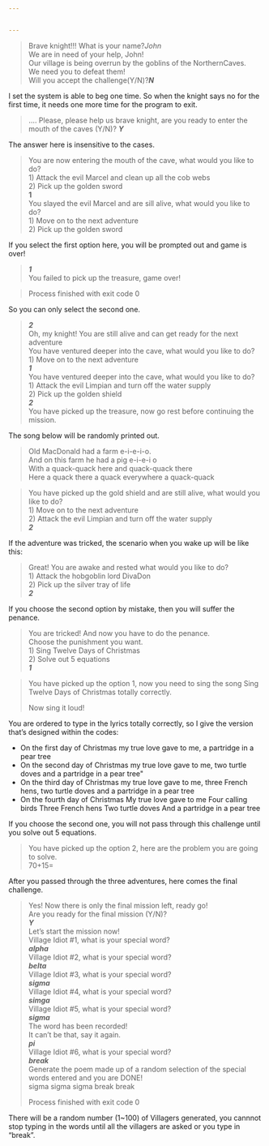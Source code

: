 ```yaml
---


---
```


<blockquote>
<p>Brave knight!!! What is your name?<em>John</em><br>
We are in need of your help, John!<br>
Our village is being overrun by the goblins of the NorthernCaves.<br>
We need you to defeat them!<br>
Will you accept the challenge(Y/N)?<em><strong>N</strong></em></p>
</blockquote>
<p>I set the system is able to beg one time. So when the knight says no for the first time, it needs one more time for the program to exit.</p>
<blockquote>
<p>…. Please, please help us brave knight, are you ready to enter the mouth of the caves (Y/N)? <em><strong>Y</strong></em></p>
</blockquote>
<p>The answer here is insensitive to the cases.</p>
<blockquote>
<p>You are now entering the mouth of the cave, what would you like to do?<br>
1) Attack the evil Marcel and clean up all the cob webs<br>
2) Pick up the golden sword<br>
<strong>1</strong><br>
You slayed the evil Marcel and are sill alive, what would you like to do?<br>
1) Move on to the next adventure<br>
2) Pick up the golden sword</p>
</blockquote>
<p>If you select the first option here, you will be prompted out and game is over!</p>
<blockquote>
<p><em><strong>1</strong></em><br>
You failed to pick up the treasure, game over!</p>
</blockquote>
<blockquote>
<p>Process finished with exit code 0</p>
</blockquote>
<p>So you can only select the second one.</p>
<blockquote>
<p><em><strong>2</strong></em><br>
Oh, my knight! You are still alive and can get ready for the next adventure<br>
You have ventured deeper into the cave, what would you like to do?<br>
1) Move on to the next adventure<br>
<em><strong>1</strong></em><br>
You have ventured deeper into the cave, what would you like to do?<br>
1) Attack the evil Limpian and turn off the water supply<br>
2) Pick up the golden shield<br>
<em><strong>2</strong></em><br>
You have picked up the treasure, now go rest before continuing the mission.</p>
</blockquote>
<p>The song below will be randomly printed out.</p>
<blockquote>
<p>Old MacDonald had a farm e-i-e-i-o.<br>
And on this farm he had a pig e-i-e-i o<br>
With a quack-quack here and quack-quack there<br>
Here a quack there a quack everywhere a quack-quack</p>
</blockquote>
<blockquote>
<p>You have picked up the gold shield and are still alive, what would you like to do?<br>
1) Move on to the next adventure<br>
2) Attack the evil Limpian and turn off the water supply<br>
<em><strong>2</strong></em></p>
</blockquote>
<p>If the adventure was tricked, the scenario when you wake up will be like this:</p>
<blockquote>
<p>Great! You are awake and rested what would you like to do?<br>
1) Attack the hobgoblin lord DivaDon<br>
2) Pick up the silver tray of life<br>
<em><strong>2</strong></em></p>
</blockquote>
<p>If you choose the second option by mistake, then you will suffer the penance.</p>
<blockquote>
<p>You are tricked! And now you have to do the penance.<br>
Choose the punishment you want.<br>
1) Sing Twelve Days of Christmas<br>
2) Solve out 5 equations<br>
<em><strong>1</strong></em></p>
</blockquote>
<blockquote>
<p>You have picked up the option 1, now you need to  sing the song Sing Twelve Days of Christmas totally correctly.</p>
<p>Now sing it loud!</p>
</blockquote>
<p>You are ordered to type in the lyrics totally correctly, so I give the version that’s designed within the codes:</p>
<ul>
<li>On the first day of Christmas my true love gave to me, a partridge in a pear tree</li>
<li>On the second day of Christmas my true love gave to me, two turtle doves and a partridge in a pear tree"</li>
<li>On the third day of Christmas my true love gave to me, three French hens, two turtle doves and a partridge in a pear tree</li>
<li>On the fourth day of Christmas My true love gave to me Four calling birds Three French hens Two turtle doves And a partridge in a pear tree</li>
</ul>
<p>If you choose the second one,  you will not pass through this challenge until you solve out 5 equations.</p>
<blockquote>
<p>You have picked up the option 2, here are the problem you are going to solve.<br>
70+15=</p>
</blockquote>
<p>After you passed through the three adventures, here comes the final challenge.</p>
<blockquote>
<p>Yes! Now there is only the final mission left, ready go!<br>
Are you ready for the final mission (Y/N)?<br>
<em><strong>Y</strong></em><br>
Let’s start the mission now!<br>
Village Idiot #1, what is your special word?<br>
<em><strong>alpha</strong></em><br>
Village Idiot #2, what is your special word?<br>
<em><strong>belta</strong></em><br>
Village Idiot #3, what is your special word?<br>
<em><strong>sigma</strong></em><br>
Village Idiot #4, what is your special word?<br>
<em><strong>simga</strong></em><br>
Village Idiot #5, what is your special word?<br>
<em><strong>sigma</strong></em><br>
The word has been recorded!<br>
It can’t be that, say it again.<br>
<em><strong>pi</strong></em><br>
Village Idiot #6, what is your special word?<br>
<em><strong>break</strong></em><br>
Generate the poem made up of a random selection of the special words entered and you are DONE!<br>
sigma sigma sigma break break</p>
<p>Process finished with exit code 0</p>
</blockquote>
<p>There will be a random number (1~100) of Villagers generated, you cannnot stop typing in the words until all the villagers are asked or you type in “break”.</p>

